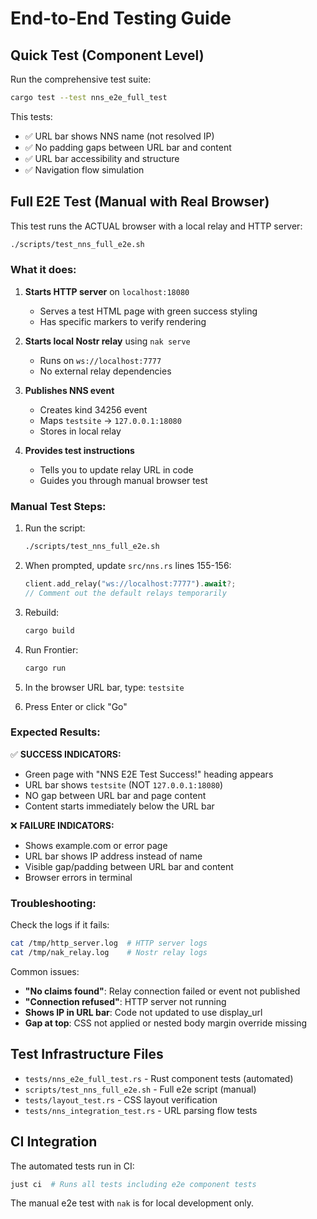 # End-to-End Testing Guide

## Quick Test (Component Level)

Run the comprehensive test suite:

```bash
cargo test --test nns_e2e_full_test
```

This tests:
- ✅ URL bar shows NNS name (not resolved IP)
- ✅ No padding gaps between URL bar and content
- ✅ URL bar accessibility and structure
- ✅ Navigation flow simulation

## Full E2E Test (Manual with Real Browser)

This test runs the ACTUAL browser with a local relay and HTTP server:

```bash
./scripts/test_nns_full_e2e.sh
```

### What it does:

1. **Starts HTTP server** on `localhost:18080`
   - Serves a test HTML page with green success styling
   - Has specific markers to verify rendering

2. **Starts local Nostr relay** using `nak serve`
   - Runs on `ws://localhost:7777`
   - No external relay dependencies

3. **Publishes NNS event**
   - Creates kind 34256 event
   - Maps `testsite` → `127.0.0.1:18080`
   - Stores in local relay

4. **Provides test instructions**
   - Tells you to update relay URL in code
   - Guides you through manual browser test

### Manual Test Steps:

1. Run the script:
   ```bash
   ./scripts/test_nns_full_e2e.sh
   ```

2. When prompted, update `src/nns.rs` lines 155-156:
   ```rust
   client.add_relay("ws://localhost:7777").await?;
   // Comment out the default relays temporarily
   ```

3. Rebuild:
   ```bash
   cargo build
   ```

4. Run Frontier:
   ```bash
   cargo run
   ```

5. In the browser URL bar, type: `testsite`

6. Press Enter or click "Go"

### Expected Results:

✅ **SUCCESS INDICATORS:**
- Green page with "NNS E2E Test Success!" heading appears
- URL bar shows `testsite` (NOT `127.0.0.1:18080`)
- NO gap between URL bar and page content
- Content starts immediately below the URL bar

❌ **FAILURE INDICATORS:**
- Shows example.com or error page
- URL bar shows IP address instead of name
- Visible gap/padding between URL bar and content
- Browser errors in terminal

### Troubleshooting:

Check the logs if it fails:
```bash
cat /tmp/http_server.log  # HTTP server logs
cat /tmp/nak_relay.log    # Nostr relay logs
```

Common issues:
- **"No claims found"**: Relay connection failed or event not published
- **"Connection refused"**: HTTP server not running
- **Shows IP in URL bar**: Code not updated to use display_url
- **Gap at top**: CSS not applied or nested body margin override missing

## Test Infrastructure Files

- `tests/nns_e2e_full_test.rs` - Rust component tests (automated)
- `scripts/test_nns_full_e2e.sh` - Full e2e script (manual)
- `tests/layout_test.rs` - CSS layout verification
- `tests/nns_integration_test.rs` - URL parsing flow tests

## CI Integration

The automated tests run in CI:
```bash
just ci  # Runs all tests including e2e component tests
```

The manual e2e test with `nak` is for local development only.
